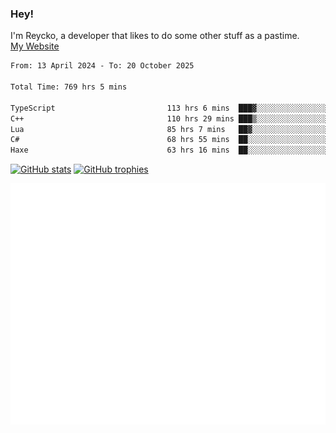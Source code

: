 ### Hey!
I'm Reycko, a developer that likes to do some other stuff as a pastime.  
[My Website](https://www.reycko.xyz/)

<!--START_SECTION:wakasection-->

```txt
From: 13 April 2024 - To: 20 October 2025

Total Time: 769 hrs 5 mins

TypeScript                         113 hrs 6 mins  ███▓░░░░░░░░░░░░░░░░░░░░░   14.03 %
C++                                110 hrs 29 mins ███▒░░░░░░░░░░░░░░░░░░░░░   13.71 %
Lua                                85 hrs 7 mins   ██▓░░░░░░░░░░░░░░░░░░░░░░   10.56 %
C#                                 68 hrs 55 mins  ██░░░░░░░░░░░░░░░░░░░░░░░   08.55 %
Haxe                               63 hrs 16 mins  ██░░░░░░░░░░░░░░░░░░░░░░░   07.85 %
```

<!--END_SECTION:wakasection-->

[![GitHub stats](https://github-readme-stats.vercel.app/api?username=Reycko&show_icons=true&theme=merko&hide_title=true&count_private=true)](https://github.com/anuraghazra/github-readme-stats)
[![GitHub trophies](https://github-profile-trophy.vercel.app/?username=reycko&theme=darkhub)](https://github.com/ryo-ma/github-profile-trophy)

![Metrics](/github-metrics.svg)
